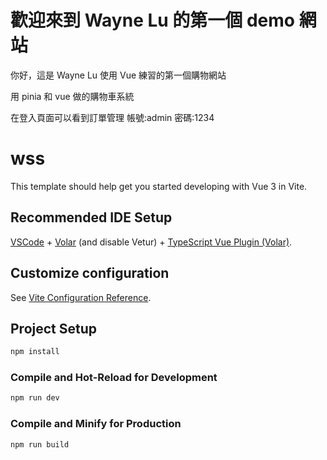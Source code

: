 # 歡迎來到 Wayne Lu 的第一個 demo 網站

你好，這是 Wayne Lu 使用 Vue 練習的第一個購物網站

用 pinia 和 vue 做的購物車系統

在登入頁面可以看到訂單管理 帳號:admin 密碼:1234

# wss

This template should help get you started developing with Vue 3 in Vite.

## Recommended IDE Setup

[VSCode](https://code.visualstudio.com/) + [Volar](https://marketplace.visualstudio.com/items?itemName=Vue.volar) (and disable Vetur) + [TypeScript Vue Plugin (Volar)](https://marketplace.visualstudio.com/items?itemName=Vue.vscode-typescript-vue-plugin).

## Customize configuration

See [Vite Configuration Reference](https://vitejs.dev/config/).

## Project Setup

```sh
npm install
```

### Compile and Hot-Reload for Development

```sh
npm run dev
```

### Compile and Minify for Production

```sh
npm run build
```
